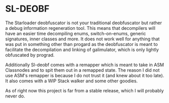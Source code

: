 # SL-DEOBF

The Starloader deobfuscator is not your traditional deobfuscator but rather a debug information regeneration tool.
This means that decompilers will have an easier time decompiling enums, switch-on-enums, generic signatures, inner classes and more.
It does not work well for anything that was put in something other than progard as the deobfuscator is meant to facilitate
the decompilation and linking of galimulator, which is only lightly obfuscated by prograd.

Additionally Sl-deobf comes with a remapper which is meant to take in ASM Classnodes and to spit them out in a remapped state.
The reason I did not use ASM's remapper is because I do not trust it (and knew about it too late).
It also comes with a WIP Stack walker and some other goodies.

As of right now this project is far from a stable release, which I will probably never do.
